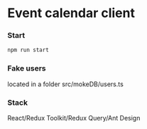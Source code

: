 # Event calendar client

### Start

```bash
npm run start
```

### Fake users

located in a folder src/mokeDB/users.ts

### Stack

React/Redux Toolkit/Redux Query/Ant Design
